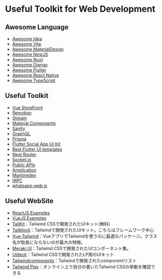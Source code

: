 # Useful Toolkit for Web Development

## Awesome Language

* [Awesome Idea](https://github.com/sindresorhus/awesome)
* [Awesome Vite](https://github.com/vitejs/awesome-vite)
* [Awesome MaterialDesign](https://github.com/lightSky/Awesome-MaterialDesign)
* [Awesome NestJS](https://github.com/nestjs/awesome-nestjs)
* [Awesome Nuxt](https://github.com/Developerayo/awesome-nuxtjs)
* [Awesome Django](https://github.com/shahraizali/awesome-django)
* [Awesome Flutter](https://github.com/Solido/awesome-flutter)
* [Awesome React Native](https://github.com/jondot/awesome-react-native)
* [Awesome TypeScript](https://github.com/dzharii/awesome-typescript)


## Useful Toolkit

* [Vue StoreFront](https://github.com/vuestorefront/vue-storefront)
* [Remotion](https://github.com/remotion-dev/remotion)
* [Stream](https://github.com/GetStream/)
* [Material Components](https://github.com/material-components)
* [Sanity](https://github.com/sanity-io/sanity)
* [GraphQL](https://github.com/graphql)
* [Prisma](https://github.com/prisma/prisma)
* [Flutter Social App UI Kit](https://github.com/JideGuru/FlutterSocialAppUIKit)
* [Best Flutter UI templates](https://github.com/mitesh77/Best-Flutter-UI-Templates)
* [Nest Router](https://github.com/nestjsx/nest-router)
* [Socket.io](https://github.com/socketio/socket.io)
* [Public APIs](https://github.com/public-apis/public-apis)
* [Amplication](https://github.com/amplication/amplication)
* [Mantinedev](https://github.com/mantinedev/mantine)
* [tRPC](https://github.com/trpc/trpc)
* [whatsapp-web.js](https://github.com/pedroslopez/whatsapp-web.js)

## Useful WebSite

* [ReactJS Examples](https://reactjsexample.com/)
* [VueJS Examples](https://vuejsexamples.com/)
* [TailKit](https://github.com/Charlie85270/tail-kit)：Tailwind CSSで開発されたUIキット(無料)
* [Tailblock](https://tailblocks.cc/)：Tailwindで開発されたUIキット。こちらはフレームワーク中心
* [Vue-Tailwind](https://www.vue-tailwind.com/)：VueアプリでTailwindを使うのに最適なパッケージ。クラス名が助長にならないのが最大の特徴。
* [Meraki UI](https://merakiui.com/)：Tailwind CSSで開発されたUIコンポーネント集。
* [UIdeck](https://uideck.com/)：Tailwind CSSで開発されたLP用のUIキット
* [Tailwindcomponents](https://tailwindcomponents.com/)：Tailwindで開発されたcomponentリスト
* [Tailwind Play](https://play.tailwindcss.com/)：オンライン上で自分の書いたTailwind CSSの挙動を確認できる